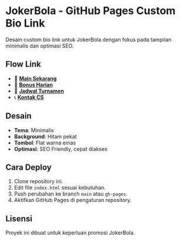# JokerBola - GitHub Pages Custom Bio Link

Desain custom bio link untuk JokerBola dengan fokus pada tampilan minimalis dan optimasi SEO.

## Flow Link

- 🎯 **[Main Sekarang](https://monly.id/jokerbola-2)**
- 🎁 **[Bonus Harian](https://monly.id/jokerbola-2)**
- 📅 **[Jadwal Turnamen](https://monly.id/jokerbola-2)**
- 📞 **[Kontak CS](https://monly.id/Jokerbolaidn)**

## Desain
- **Tema**: Minimalis
- **Background**: Hitam pekat
- **Tombol**: Flat warna emas
- **Optimasi**: SEO Friendly, cepat diakses

## Cara Deploy
1. Clone repository ini.
2. Edit file `index.html` sesuai kebutuhan.
3. Push perubahan ke branch `main` atau `gh-pages`.
4. Aktifkan GitHub Pages di pengaturan repository.

## Lisensi
Proyek ini dibuat untuk keperluan promosi JokerBola.
